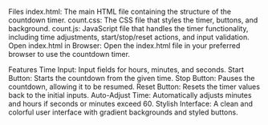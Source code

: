 Files
index.html: The main HTML file containing the structure of the countdown timer.
count.css: The CSS file that styles the timer, buttons, and background.
count.js: JavaScript file that handles the timer functionality, including time adjustments, start/stop/reset actions, and input validation.
Open index.html in Browser: Open the index.html file in your preferred browser to use the countdown timer.

Features
Time Input: Input fields for hours, minutes, and seconds.
Start Button: Starts the countdown from the given time.
Stop Button: Pauses the countdown, allowing it to be resumed.
Reset Button: Resets the timer values back to the initial inputs.
Auto-Adjust Time: Automatically adjusts minutes and hours if seconds or minutes exceed 60.
Stylish Interface: A clean and colorful user interface with gradient backgrounds and styled buttons.
